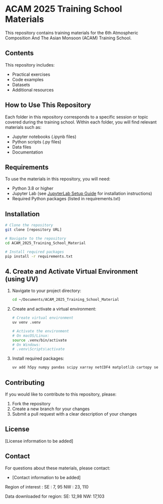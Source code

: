 # ACAM 2025 Training School Materials

This repository contains training materials for the 6th Atmospheric Composition And The Asian Monsoon (ACAM) Training School.

## Contents

This repository includes:

- Practical exercises
- Code examples
- Datasets
- Additional resources

## How to Use This Repository

Each folder in this repository corresponds to a specific session or topic covered during the training school. Within each folder, you will find relevant materials such as:

- Jupyter notebooks (.ipynb files)
- Python scripts (.py files)
- Data files
- Documentation

## Requirements

To use the materials in this repository, you will need:

- Python 3.8 or higher
- Jupyter Lab (see [JupyterLab Setup Guide](JUPYTERLAB_SETUP.md) for installation instructions)
- Required Python packages (listed in requirements.txt)

## Installation

```bash
# Clone the repository
git clone [repository URL]

# Navigate to the repository
cd ACAM_2025_Training_School_Material

# Install required packages
pip install -r requirements.txt
```

## 4. Create and Activate Virtual Environment (using UV)
1. Navigate to your project directory:
   ```bash
   cd ~/Documents/ACAM_2025_Training_School_Material
   ```

2. Create and activate a virtual environment:
   ```bash
   # Create virtual environment
   uv venv .venv
   
   # Activate the environment
   # On macOS/Linux:
   source .venv/bin/activate
   # On Windows:
   # .venv\Scripts\activate
   ```

3. Install required packages:
   ```bash
   uv add h5py numpy pandas scipy xarray netCDF4 matplotlib cartopy seaborn jupyterlab
   ```

   
## Contributing

If you would like to contribute to this repository, please:

1. Fork the repository
2. Create a new branch for your changes
3. Submit a pull request with a clear description of your changes

## License

[License information to be added]

## Contact

For questions about these materials, please contact:
- [Contact information to be added]

Region of interest :
SE : 7, 95
NW : 23, 110

Data downloaded for region:
SE: 12,98
NW: 17,103